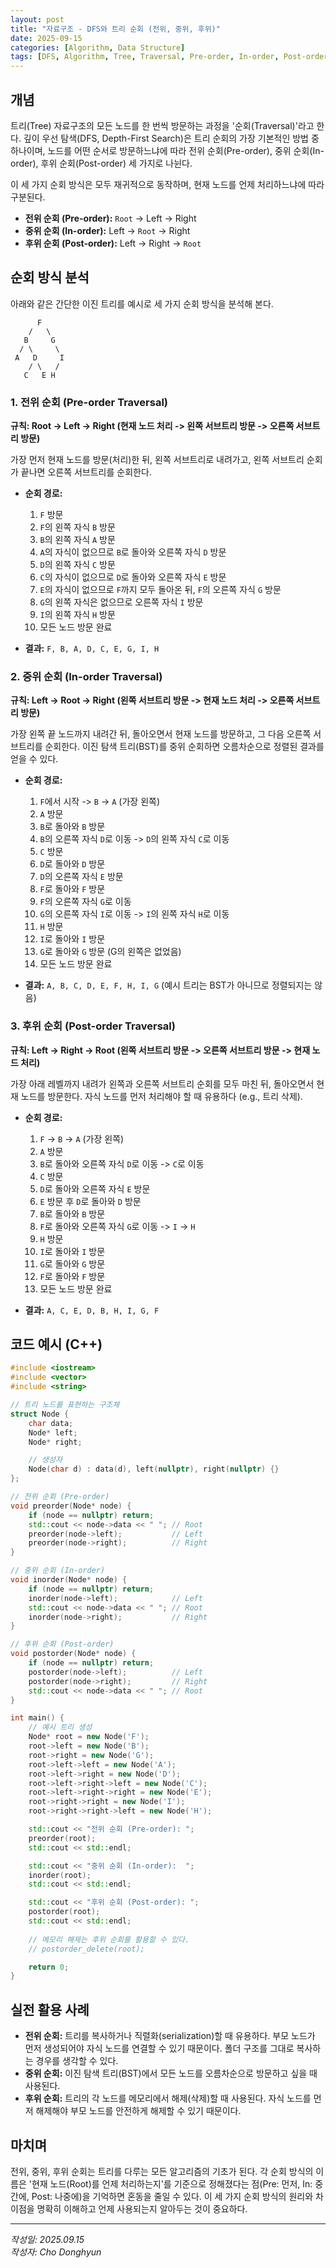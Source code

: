 ```yaml
---
layout: post
title: "자료구조 - DFS와 트리 순회 (전위, 중위, 후위)"
date: 2025-09-15
categories: [Algorithm, Data Structure]
tags: [DFS, Algorithm, Tree, Traversal, Pre-order, In-order, Post-order]
---
```


## 개념
트리(Tree) 자료구조의 모든 노드를 한 번씩 방문하는 과정을 '순회(Traversal)'라고 한다. 깊이 우선 탐색(DFS, Depth-First Search)은 트리 순회의 가장 기본적인 방법 중 하나이며, 노드를 어떤 순서로 방문하느냐에 따라 전위 순회(Pre-order), 중위 순회(In-order), 후위 순회(Post-order) 세 가지로 나뉜다.

이 세 가지 순회 방식은 모두 재귀적으로 동작하며, 현재 노드를 언제 처리하느냐에 따라 구분된다.

- **전위 순회 (Pre-order):** `Root` -> Left -> Right
- **중위 순회 (In-order):** Left -> `Root` -> Right
- **후위 순회 (Post-order):** Left -> Right -> `Root`

## 순회 방식 분석
아래와 같은 간단한 이진 트리를 예시로 세 가지 순회 방식을 분석해 본다.

```
      F
    /   \
   B     G
  / \     \
 A   D     I
    / \   /
   C   E H
```

### 1. 전위 순회 (Pre-order Traversal)
**규칙: Root -> Left -> Right (현재 노드 처리 -> 왼쪽 서브트리 방문 -> 오른쪽 서브트리 방문)**

가장 먼저 현재 노드를 방문(처리)한 뒤, 왼쪽 서브트리로 내려가고, 왼쪽 서브트리 순회가 끝나면 오른쪽 서브트리를 순회한다.

- **순회 경로:**
    1. `F` 방문
    2. `F`의 왼쪽 자식 `B` 방문
    3. `B`의 왼쪽 자식 `A` 방문
    4. `A`의 자식이 없으므로 `B`로 돌아와 오른쪽 자식 `D` 방문
    5. `D`의 왼쪽 자식 `C` 방문
    6. `C`의 자식이 없으므로 `D`로 돌아와 오른쪽 자식 `E` 방문
    7. `E`의 자식이 없으므로 `F`까지 모두 돌아온 뒤, `F`의 오른쪽 자식 `G` 방문
    8. `G`의 왼쪽 자식은 없으므로 오른쪽 자식 `I` 방문
    9. `I`의 왼쪽 자식 `H` 방문
    10. 모든 노드 방문 완료

- **결과:** `F, B, A, D, C, E, G, I, H`

### 2. 중위 순회 (In-order Traversal)
**규칙: Left -> Root -> Right (왼쪽 서브트리 방문 -> 현재 노드 처리 -> 오른쪽 서브트리 방문)**

가장 왼쪽 끝 노드까지 내려간 뒤, 돌아오면서 현재 노드를 방문하고, 그 다음 오른쪽 서브트리를 순회한다. 이진 탐색 트리(BST)를 중위 순회하면 오름차순으로 정렬된 결과를 얻을 수 있다.

- **순회 경로:**
    1. `F`에서 시작 -> `B` -> `A` (가장 왼쪽)
    2. `A` 방문
    3. `B`로 돌아와 `B` 방문
    4. `B`의 오른쪽 자식 `D`로 이동 -> `D`의 왼쪽 자식 `C`로 이동
    5. `C` 방문
    6. `D`로 돌아와 `D` 방문
    7. `D`의 오른쪽 자식 `E` 방문
    8. `F`로 돌아와 `F` 방문
    9. `F`의 오른쪽 자식 `G`로 이동
    10. `G`의 오른쪽 자식 `I`로 이동 -> `I`의 왼쪽 자식 `H`로 이동
    11. `H` 방문
    12. `I`로 돌아와 `I` 방문
    13. `G`로 돌아와 `G` 방문 (G의 왼쪽은 없었음)
    14. 모든 노드 방문 완료

- **결과:** `A, B, C, D, E, F, H, I, G` (예시 트리는 BST가 아니므로 정렬되지는 않음)

### 3. 후위 순회 (Post-order Traversal)
**규칙: Left -> Right -> Root (왼쪽 서브트리 방문 -> 오른쪽 서브트리 방문 -> 현재 노드 처리)**

가장 아래 레벨까지 내려가 왼쪽과 오른쪽 서브트리 순회를 모두 마친 뒤, 돌아오면서 현재 노드를 방문한다. 자식 노드를 먼저 처리해야 할 때 유용하다 (e.g., 트리 삭제).

- **순회 경로:**
    1. `F` -> `B` -> `A` (가장 왼쪽)
    2. `A` 방문
    3. `B`로 돌아와 오른쪽 자식 `D`로 이동 -> `C`로 이동
    4. `C` 방문
    5. `D`로 돌아와 오른쪽 자식 `E` 방문
    6. `E` 방문 후 `D`로 돌아와 `D` 방문
    7. `B`로 돌아와 `B` 방문
    8. `F`로 돌아와 오른쪽 자식 `G`로 이동 -> `I` -> `H`
    9. `H` 방문
    10. `I`로 돌아와 `I` 방문
    11. `G`로 돌아와 `G` 방문
    12. `F`로 돌아와 `F` 방문
    13. 모든 노드 방문 완료

- **결과:** `A, C, E, D, B, H, I, G, F`

## 코드 예시 (C++)
```cpp
#include <iostream>
#include <vector>
#include <string>

// 트리 노드를 표현하는 구조체
struct Node {
    char data;
    Node* left;
    Node* right;

    // 생성자
    Node(char d) : data(d), left(nullptr), right(nullptr) {}
};

// 전위 순회 (Pre-order)
void preorder(Node* node) {
    if (node == nullptr) return;
    std::cout << node->data << " "; // Root
    preorder(node->left);           // Left
    preorder(node->right);          // Right
}

// 중위 순회 (In-order)
void inorder(Node* node) {
    if (node == nullptr) return;
    inorder(node->left);            // Left
    std::cout << node->data << " "; // Root
    inorder(node->right);           // Right
}

// 후위 순회 (Post-order)
void postorder(Node* node) {
    if (node == nullptr) return;
    postorder(node->left);          // Left
    postorder(node->right);         // Right
    std::cout << node->data << " "; // Root
}

int main() {
    // 예시 트리 생성
    Node* root = new Node('F');
    root->left = new Node('B');
    root->right = new Node('G');
    root->left->left = new Node('A');
    root->left->right = new Node('D');
    root->left->right->left = new Node('C');
    root->left->right->right = new Node('E');
    root->right->right = new Node('I');
    root->right->right->left = new Node('H');

    std::cout << "전위 순회 (Pre-order): ";
    preorder(root);
    std::cout << std::endl;

    std::cout << "중위 순회 (In-order):  ";
    inorder(root);
    std::cout << std::endl;

    std::cout << "후위 순회 (Post-order): ";
    postorder(root);
    std::cout << std::endl;
    
    // 메모리 해제는 후위 순회를 활용할 수 있다.
    // postorder_delete(root);

    return 0;
}
```

## 실전 활용 사례
- **전위 순회:** 트리를 복사하거나 직렬화(serialization)할 때 유용하다. 부모 노드가 먼저 생성되어야 자식 노드를 연결할 수 있기 때문이다. 폴더 구조를 그대로 복사하는 경우를 생각할 수 있다.
- **중위 순회:** 이진 탐색 트리(BST)에서 모든 노드를 오름차순으로 방문하고 싶을 때 사용된다.
- **후위 순회:** 트리의 각 노드를 메모리에서 해제(삭제)할 때 사용된다. 자식 노드를 먼저 해제해야 부모 노드를 안전하게 해제할 수 있기 때문이다.

## 마치며
전위, 중위, 후위 순회는 트리를 다루는 모든 알고리즘의 기초가 된다. 각 순회 방식의 이름은 '현재 노드(Root)를 언제 처리하는지'를 기준으로 정해졌다는 점(Pre: 먼저, In: 중간에, Post: 나중에)을 기억하면 혼동을 줄일 수 있다. 이 세 가지 순회 방식의 원리와 차이점을 명확히 이해하고 언제 사용되는지 알아두는 것이 중요하다.

--- 

*작성일: 2025.09.15*<br/>
*작성자: Cho Donghyun*
